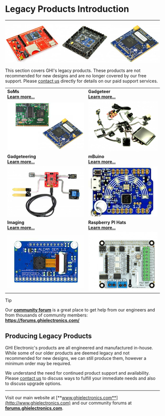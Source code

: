 # Legacy Products Introduction
---
![Legacy Products](images/legacy-noborder.jpg)

This section covers GHI's legacy products. These products are not recommended for new designs and are no longer covered by our free support. Please [contact us](https://www.ghielectronics.com/contact) directly for details on our paid support services.

|  |  |
|--|--|
| **SoMs** </br> [**Learn more...**](som.md) | **Gadgeteer** </br> [**Learn more...**](../gadgeteer/intro.md) |
| [![Legacy SoMs](images/legacy-soms.jpg)](som.md) | [![FEZ Cobra II](../gadgeteer/images/gadgeteer.jpg)](../gadgeteer/intro.md) |
| **Gadgeteering** </br> [**Learn more...**](../gadgeteering.md) | **mBuino** </br> [**Learn more...**](../mbuino.md)  |
| [![Fez Lynx](../images/fez-lynx-sm.jpg)](../gadgeteering.md) | [![Sample Code](../images/mbuino-sm.jpg)](../mbuino.md) |
| **Imaging** </br> [**Learn more...**](../imaging.md) | **Raspberry PI Hats** </br> [**Learn more...**](../raspberrypi-hats.md) |
| [![Alcam](../images/alcam-sm.jpg)](../imaging.md) | [![FEZ Hat](../images/fez-hat.jpg)](../raspberrypi-hats.md) |

> [!Tip]
> Our [**community forum**](https://forums.ghielectronics.com/) is a great place to get help from our engineers and from thousands of community members: **https://forums.ghielectronics.com/**

## Producing Legacy Products

GHI Electronic's products are all engineered and manufactured in-house.  While some of our older products are deemed legacy and not recommended for new designs, we can still produce them, however a minimum order may be required.

We understand the need for continued product support and availability. Please [contact us](https://www.ghielectronics.com/company/contact) to discuss ways to fulfill your immediate needs and also to discuss upgrade options.

***

Visit our main website at [**www.ghielectronics.com**](http://www.ghielectronics.com) and our community forums at [**forums.ghielectronics.com**](https://forums.ghielectronics.com/).